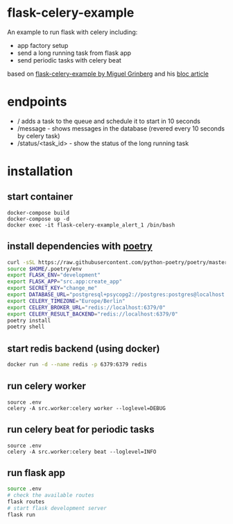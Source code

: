 # flask-celery-example

An example to run flask with celery including:

- app factory setup
- send a long running task from flask app
- send periodic tasks with celery beat

based on [flask-celery-example by Miguel Grinberg](https://github.com/miguelgrinberg/flask-celery-example) and his [bloc article](http://blog.miguelgrinberg.com/post/using-celery-with-flask)


# endpoints
- / adds a task to the queue and schedule it to start in 10 seconds
- /message - shows messages in the database (revered every 10 seconds by celery task)
- /status/<task_id> - show the status of the long running task


# installation

## start container
```
docker-compose build
docker-compose up -d
docker exec -it flask-celery-example_alert_1 /bin/bash
```
## install dependencies with [poetry](https://python-poetry.org/)
``` bash
curl -sSL https://raw.githubusercontent.com/python-poetry/poetry/master/get-poetry.py | python3
source $HOME/.poetry/env
export FLASK_ENV="development"
export FLASK_APP="src.app:create_app"
export SECRET_KEY="change_me"
export DATABASE_URL="postgresql+psycopg2://postgres:postgres@localhost:5432/celery"
export CELERY_TIMEZONE="Europe/Berlin"
export CELERY_BROKER_URL="redis://localhost:6379/0"
export CELERY_RESULT_BACKEND="redis://localhost:6379/0"
poetry install
poetry shell
```

## start redis backend (using docker)
``` bash
docker run -d --name redis -p 6379:6379 redis
```

## run celery worker
```
source .env
celery -A src.worker:celery worker --loglevel=DEBUG
```

## run celery beat for periodic tasks
```
source .env
celery -A src.worker:celery beat --loglevel=INFO
```

## run flask app
``` bash
source .env
# check the available routes
flask routes
# start flask development server
flask run
```
